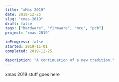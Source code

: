 ```yaml
---
title: "xMas 2019"
date: 2019-12-25
slug: "xmas-2019"
draft: false
tags: ["hardware", "firmware", "mcu", "pcb"]
project: "xmas-2019"

inProgress: false
started: 2019-11-01
completed: 2019-12-25

description: "A continuation of a new tradition."
---
```


xmas 2019 stuff goes here
